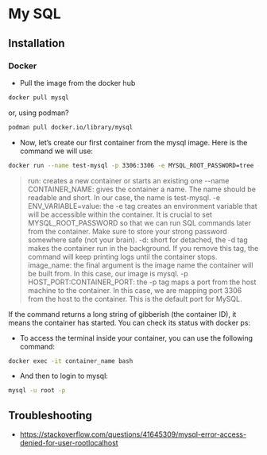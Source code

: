# My SQL

## Installation

### Docker

- Pull the image from the docker hub

```bash
docker pull mysql
```

or, using podman?

```bash
podman pull docker.io/library/mysql
```

- Now, let’s create our first container from the mysql image. Here is the command we will use:

```bash
docker run --name test-mysql -p 3306:3306 -e MYSQL_ROOT_PASSWORD=tree -d mysql
```

> run: creates a new container or starts an existing one
> --name CONTAINER_NAME: gives the container a name. The name should be readable and short. In our case, the name is test-mysql.
> -e ENV_VARIABLE=value: the -e tag creates an environment variable that will be accessible within the container. It is crucial to set MYSQL_ROOT_PASSWORD so that we can run SQL commands later from the container. Make sure to store your strong password somewhere safe (not your brain).
> -d: short for detached, the -d tag makes the container run in the background. If you remove this tag, the command will keep printing logs until the container stops.
> image_name: the final argument is the image name the container will be built from. In this case, our image is mysql.
> -p HOST_PORT:CONTAINER_PORT: the -p tag maps a port from the host machine to the container. In this case, we are mapping port 3306 from the host to the container. This is the default port for MySQL.

If the command returns a long string of gibberish (the container ID), it means the container has started. You can check its status with docker ps:

- To access the terminal inside your container, you can use the following command:

```bash
docker exec -it container_name bash
```
- And then to login to mysql:

```bash
mysql -u root -p
```
## Troubleshooting

- <https://stackoverflow.com/questions/41645309/mysql-error-access-denied-for-user-rootlocalhost>